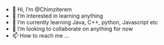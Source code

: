 - 👋 Hi, I’m @Chimziterem
- 👀 I’m interested in learning anything
- 🌱 I’m currently learning Java, C++, python, Javascript etc
- 💞️ I’m looking to collaborate on anything for now
- 📫 How to reach me ...

<!---
Chimziterem/chimziterem is a ✨ special ✨ repository because its `README.md` (this file) appears on your GitHub profile.
You can click the Preview link to take a look at your changes.
--->
